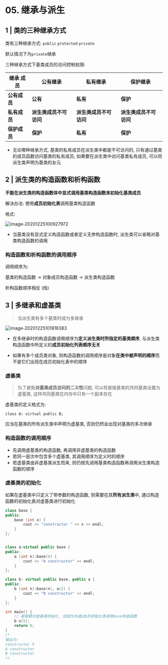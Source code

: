 # 05. 继承与派生

## 1 | 类的三种继承方式

类有三种继承方式: `public` `protected` `private`

默认情况下为`private`继承

三种继承方式下基类成员的访问控制权限:

| **继承**  **成员** | **公有继承**           | **私有继承**           | **保护继承**           |
| ------------------ | ---------------------- | ---------------------- | ---------------------- |
| **公有成员**       | **公有**               | **私有**               | **保护**               |
| **私有成员**       | **派生类成员不可访问** | **派生类成员不可访问** | **派生类成员不可访问** |
| **保护成员**       | **保护**               | **私有**               | **保护**               |

- 无论哪种继承方式, 基类的私有成员在派生类中都是不可访问的, 只有通过基类的成员函数访问基类的私有成员; 如果要在派生类中访问基类私有成员, 可以将派生类声明为基类的友元

## 2 | 派生类的构造函数和析构函数

**不能在派生类的构造函数体中显式调用基类构造函数来初始化基类成员**

解决办法: 使用**成员初始化表**调用基类构造函数

格式:

![image-20201225100927972](https://youpai.roccoshi.top/img/20210102193814.png)

- 当基类没有显式定义构造函数或者定义无参构造函数时, 派生类可以省略对基类构造函数的调用

### 构造函数和析构函数的调用顺序

调用顺序为:

基类的构造函数 -> 对象成员构造函数 -> 派生类构造函数

析构函数顺序相反 (栈)

## 3 | 多继承和虚基类

> 当派生类有多个基类时成为多继承

![image-20201225101818383](https://youpai.roccoshi.top/img/20210102193815.png)

- 在多继承时的构造函数调用顺序为**定义派生类时所指定的基类顺序**, 与派生类构造函数中所定义的**成员初始化列表顺序无关**

- 如果有多个成员类对象, 则构造函数的调用顺序是对象**在类中被声明的顺序**而不是它们出现在成员初始化表中的顺序

### 虚基类

> 为了避免**对基类成员访问的二义性**问题, 可以将直接基类的共同基类设置为虚基类, 这样共同基类在内存中只有一个副本存在

虚基类的定义格式为:

`class A: virtual public B;`

应当在基类的所有派生类中声明为虚基类, 否则仍然会出现对基类的多次继承

### 构造函数的调用顺序

- 先调用虚基类的构造函数, 再调用非虚基类的构造函数
- 若同一层次中包含多个虚基类, 其调用顺序为定义时的顺序
- 若虚基类由非虚基类派生而来, 则仍按先调用基类构造函数再调用派生类构造函数的顺序

### 虚基类的初始化

如果在虚基类中只定义了带参数的构造函数, 则需要在其**所有派生类**中, 通过构造函数的初始化表对虚基类进行初始化

```cpp
class base {
public:
    base (int x) {
        cout << "constructor " << x << endl;
    }
};


class a:virtual public base {
public:
    a (int n):base(4) {
        cout << "A constructor" << endl;
    }
};

class b: virtual public base, public a {
public:
    b (int n):base(n), a(2) {
        cout << "B constructor" << endl;
    }
};

int main() {
    // 都需要对虚基类初始化, 但因为先通过b的初始化表调用base构造函数
    b x(5);
    return 0;
}
/*
输出为:
constructor 5
A constructor
B constructor
*/
```



